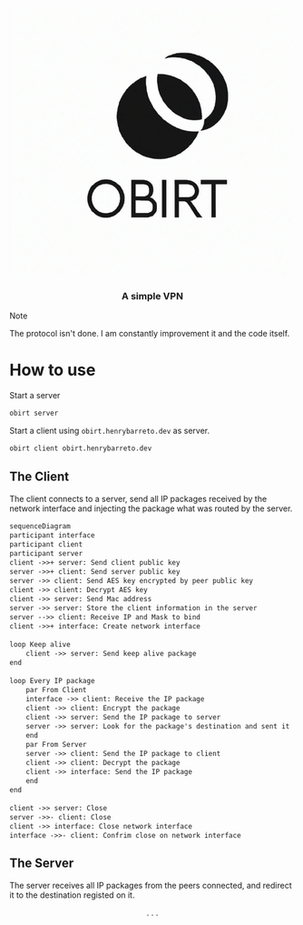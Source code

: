 <p align="center">
  <img src="./logo.png" />
</p>

<h3 align="center">A simple VPN</h3>

> [!NOTE]  
> The protocol isn't done. I am constantly improvement it and the code itself.

# How to use

Start a server

```sh
obirt server
```

Start a client using `obirt.henrybarreto.dev` as server.

```sh
obirt client obirt.henrybarreto.dev
```

## The Client

The client connects to a server, send all IP packages received by the network interface and injecting the package what was routed by the server.

```mermaid
sequenceDiagram
participant interface
participant client
participant server
client ->>+ server: Send client public key
server ->>+ client: Send server public key
server ->> client: Send AES key encrypted by peer public key
client ->> client: Decrypt AES key
client ->> server: Send Mac address
server ->> server: Store the client information in the server
server -->> client: Receive IP and Mask to bind
client ->>+ interface: Create network interface

loop Keep alive
    client ->> server: Send keep alive package
end

loop Every IP package
    par From Client
    interface ->> client: Receive the IP package
    client ->> client: Encrypt the package
    client ->> server: Send the IP package to server
    server ->> server: Look for the package's destination and sent it
    end
    par From Server
    server ->> client: Send the IP package to client
    client ->> client: Decrypt the package
    client ->> interface: Send the IP package
    end
end

client ->> server: Close
server ->>- client: Close
client ->> interface: Close network interface
interface ->>- client: Confrim close on network interface
```

## The Server

The server receives all IP packages from the peers connected, and redirect it to the destination registed on it.

<p align="center">. . .</p>
